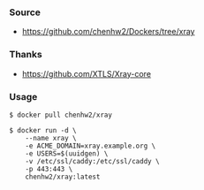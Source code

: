 ### Source

- https://github.com/chenhw2/Dockers/tree/xray

### Thanks

- https://github.com/XTLS/Xray-core

### Usage

```
$ docker pull chenhw2/xray

$ docker run -d \
    --name xray \
    -e ACME_DOMAIN=xray.example.org \
    -e USERS=$(uuidgen) \
    -v /etc/ssl/caddy:/etc/ssl/caddy \
    -p 443:443 \
    chenhw2/xray:latest
```
